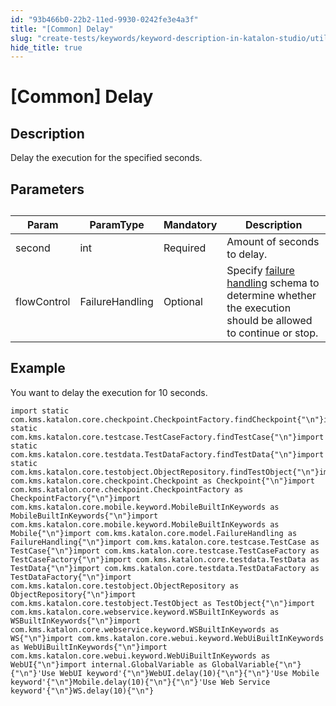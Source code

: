 ```yaml
---
id: "93b466b0-22b2-11ed-9930-0242fe3e4a3f"
title: "[Common] Delay"
slug: "create-tests/keywords/keyword-description-in-katalon-studio/utilities-keywords/common-delay"
hide_title: true
---
```


# <a id="id_0" class="anchor_top_offset"/><a id="ariaid-title1" class="anchor_top_offset"/>[Common] Delay


## <a id="id_0__id_1" class="anchor_top_offset"/>Description  

              
<p xmlns="http://www.w3.org/1999/xhtml" className="p">Delay the execution for the specified seconds.</p> 
      

## <a id="id_0__id_2" class="anchor_top_offset"/>Parameters  

              
<table xmlns="http://www.w3.org/1999/xhtml" className="table anchor_top_offset" id="id_0__69871452-7924-4e3b-aaa8-4dd745583624"><caption /><thead className="thead"><tr className><th className="entry anchor_top_offset" id="id_0__69871452-7924-4e3b-aaa8-4dd745583624__entry__1">Param</th><th className="entry anchor_top_offset" id="id_0__69871452-7924-4e3b-aaa8-4dd745583624__entry__2">ParamType</th><th className="entry anchor_top_offset" id="id_0__69871452-7924-4e3b-aaa8-4dd745583624__entry__3">Mandatory</th><th className="entry anchor_top_offset" id="id_0__69871452-7924-4e3b-aaa8-4dd745583624__entry__4">Description</th></tr></thead><tbody className="tbody"><tr className><td className="entry" headers="id_0__69871452-7924-4e3b-aaa8-4dd745583624__entry__1 id_0__69871452-7924-4e3b-aaa8-4dd745583624__entry__2 id_0__69871452-7924-4e3b-aaa8-4dd745583624__entry__3 id_0__69871452-7924-4e3b-aaa8-4dd745583624__entry__4 ">second</td><td className="entry" headers="id_0__69871452-7924-4e3b-aaa8-4dd745583624__entry__1 id_0__69871452-7924-4e3b-aaa8-4dd745583624__entry__2 id_0__69871452-7924-4e3b-aaa8-4dd745583624__entry__3 id_0__69871452-7924-4e3b-aaa8-4dd745583624__entry__4 ">int</td><td className="entry" headers="id_0__69871452-7924-4e3b-aaa8-4dd745583624__entry__1 id_0__69871452-7924-4e3b-aaa8-4dd745583624__entry__2 id_0__69871452-7924-4e3b-aaa8-4dd745583624__entry__3 id_0__69871452-7924-4e3b-aaa8-4dd745583624__entry__4 ">Required</td><td className="entry" headers="id_0__69871452-7924-4e3b-aaa8-4dd745583624__entry__1 id_0__69871452-7924-4e3b-aaa8-4dd745583624__entry__2 id_0__69871452-7924-4e3b-aaa8-4dd745583624__entry__3 id_0__69871452-7924-4e3b-aaa8-4dd745583624__entry__4 ">Amount of seconds to delay.</td></tr><tr className><td className="entry" headers="id_0__69871452-7924-4e3b-aaa8-4dd745583624__entry__1 id_0__69871452-7924-4e3b-aaa8-4dd745583624__entry__2 id_0__69871452-7924-4e3b-aaa8-4dd745583624__entry__3 id_0__69871452-7924-4e3b-aaa8-4dd745583624__entry__4 ">flowControl</td><td className="entry" headers="id_0__69871452-7924-4e3b-aaa8-4dd745583624__entry__1 id_0__69871452-7924-4e3b-aaa8-4dd745583624__entry__2 id_0__69871452-7924-4e3b-aaa8-4dd745583624__entry__3 id_0__69871452-7924-4e3b-aaa8-4dd745583624__entry__4 ">FailureHandling</td><td className="entry" headers="id_0__69871452-7924-4e3b-aaa8-4dd745583624__entry__1 id_0__69871452-7924-4e3b-aaa8-4dd745583624__entry__2 id_0__69871452-7924-4e3b-aaa8-4dd745583624__entry__3 id_0__69871452-7924-4e3b-aaa8-4dd745583624__entry__4 ">Optional</td><td className="entry" headers="id_0__69871452-7924-4e3b-aaa8-4dd745583624__entry__1 id_0__69871452-7924-4e3b-aaa8-4dd745583624__entry__2 id_0__69871452-7924-4e3b-aaa8-4dd745583624__entry__3 id_0__69871452-7924-4e3b-aaa8-4dd745583624__entry__4 ">Specify <a className="xref" href="/docs/maintain/configure-failure-handling-settings-in-katalon-studio">failure handling</a> schema to         determine whether the execution should be allowed to continue or         stop.</td></tr></tbody></table> 
      

## <a id="id_0__id_3" class="anchor_top_offset"/>Example 

              
<p xmlns="http://www.w3.org/1999/xhtml" className="p">You want to delay the execution for 10 seconds.</p> 
              
<pre xmlns="http://www.w3.org/1999/xhtml" className="pre codeblock"><code>import static com.kms.katalon.core.checkpoint.CheckpointFactory.findCheckpoint{"\n"}import static com.kms.katalon.core.testcase.TestCaseFactory.findTestCase{"\n"}import static com.kms.katalon.core.testdata.TestDataFactory.findTestData{"\n"}import static com.kms.katalon.core.testobject.ObjectRepository.findTestObject{"\n"}import com.kms.katalon.core.checkpoint.Checkpoint as Checkpoint{"\n"}import com.kms.katalon.core.checkpoint.CheckpointFactory as CheckpointFactory{"\n"}import com.kms.katalon.core.mobile.keyword.MobileBuiltInKeywords as MobileBuiltInKeywords{"\n"}import com.kms.katalon.core.mobile.keyword.MobileBuiltInKeywords as Mobile{"\n"}import com.kms.katalon.core.model.FailureHandling as FailureHandling{"\n"}import com.kms.katalon.core.testcase.TestCase as TestCase{"\n"}import com.kms.katalon.core.testcase.TestCaseFactory as TestCaseFactory{"\n"}import com.kms.katalon.core.testdata.TestData as TestData{"\n"}import com.kms.katalon.core.testdata.TestDataFactory as TestDataFactory{"\n"}import com.kms.katalon.core.testobject.ObjectRepository as ObjectRepository{"\n"}import com.kms.katalon.core.testobject.TestObject as TestObject{"\n"}import com.kms.katalon.core.webservice.keyword.WSBuiltInKeywords as WSBuiltInKeywords{"\n"}import com.kms.katalon.core.webservice.keyword.WSBuiltInKeywords as WS{"\n"}import com.kms.katalon.core.webui.keyword.WebUiBuiltInKeywords as WebUiBuiltInKeywords{"\n"}import com.kms.katalon.core.webui.keyword.WebUiBuiltInKeywords as WebUI{"\n"}import internal.GlobalVariable as GlobalVariable{"\n"}{"\n"}'Use WebUI keyword'{"\n"}WebUI.delay(10){"\n"}{"\n"}'Use Mobile keyword'{"\n"}Mobile.delay(10){"\n"}{"\n"}'Use Web Service keyword'{"\n"}WS.delay(10){"\n"}</code></pre> 
            
